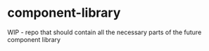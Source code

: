 # component-library
WIP - repo that should contain all the necessary parts of the future component library
